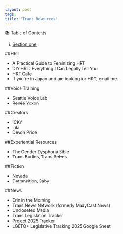 ```yaml
---
layout: post
tags:
title: "Trans Resources"
---
```


<div class="card">
	<div class="card-header">📚 Table of Contents</div>
	<div class="card-body">
		<ol type="i">
			<li><a href="#section1">Section one</a></li>
		</ol>
	</div>
</div>

##HRT
* A Practical Guide to Feminizing HRT
* DIY HRT: Everything I Can Legally Tell You
* HRT Cafe
* If you're in Japan and are looking for HRT, email me.

##Voice Training
* Seattle Voice Lab
* Renée Yoxon

##Creators
* ICKY
* Lila
* Devon Price

##Experiential Resources
* The Gender Dysphoria Bible
* Trans Bodies, Trans Selves

##Fiction
* Nevada
* Detransition, Baby

##News
* Erin in the Morning
* Trans News Network (formerly MadyCast News)
* Uncloseted Media
* Trans Legislation Tracker
* Project 2025 Tracker
* LGBTQ+ Legislative Tracking 2025 Google Sheet